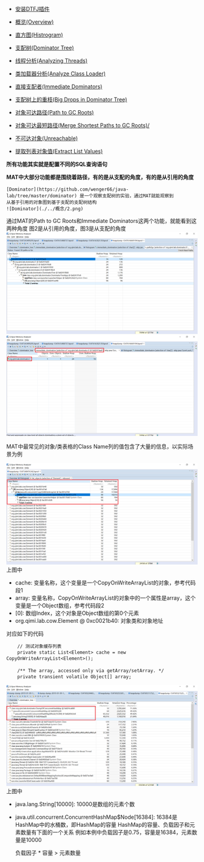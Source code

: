 
* [安装DTFJ插件](./Installing%20IBM%20DTFJ%20feature/README.md)

* [概览(Overview)](./Overview/README.md)

* [直方图(Histrogram)](./Histrogram/README.md)

* [支配树(Dominator Tree)](./Dominator%20Tree/README.md)

* [线程分析(Analyzing Threads)](./Analyzing%20Threads/README.md)

* [类加载器分析(Analyze Class Loader)](./Analyze%20Class%20Loader/README.md)

* [直接支配者(Immediate Dominators)](./Immediate%20Dominators/README.md)

* [支配树上的重枝(Big Drops in Dominator Tree)](./Big%20Drops%20in%20Dominator%20Tree/README.md)

* [对象可达路径(Path to GC Roots)](./Path%20to%20GC%20Roots/README.md)

* [对象可达最短路径(Merge Shortest Paths to GC Roots)/](./Merge%20Shortest%20Paths%20to%20GC%20Roots/README.md)

* [不可达对象(Unreachable)](./Unreachable/README.md)

* [提取列表对象值(Extract List Values)](./Extract%20List%20Values/README.md)

**所有功能其实就是配置不同的SQL查询语句**

**MAT中大部分功能都是围绕着路径，有的是从支配的角度，有的是从引用的角度**

    [Dominator](https://github.com/wenger66/java-lab/tree/master/dominator) 是一个观察支配树的实验，通过MAT就能观察到
    从基于引用的对象图到基于支配的支配树结构
    ![Dominator](./../概念/2.png)

通过MAT的Path to GC Roots和Immediate Dominators这两个功能，就能看到这两种角度
图2是从引用的角度，图3是从支配的角度
 ![2](./2.png)
 ![3](./3.png)


MAT中最常见的对象/类表格的Class Name列的值包含了大量的信息，以实际场景为例

![Class Name](./1.png)
上图中
* cache: 变量名称，这个变量是一个CopyOnWriteArrayList的对象，参考代码段1
* array: 变量名称，CopyOnWriteArrayList的对象中的一个属性是array，这个变量是一个Object数组，参考代码段2
* \[0\]: 数组Index，这个对象是Object数组的第0个元素
* org.qimi.lab.cow.Element @ 0xc0021b40: 对象类和对象地址

对应如下的代码


        // 测试对象缓存列表
        private static List<Element> cache = new CopyOnWriteArrayList<Element>();
        
        /** The array, accessed only via getArray/setArray. */
        private transient volatile Object[] array;
        
![Class Name](./4.png)
上图中
* java.lang.String[10000]: 10000是数组的元素个数
* java.util.concurrent.ConcurrentHashMap$Node[16384]: 16384是HashMap中的水桶数，即HashMap的容量
HashMap的容量、负载因子和元素数量有下面的一个关系
例如本例中负载因子是0.75，容量是16384，元素数量是10000


     负载因子 * 容量 > 元素数量
    





